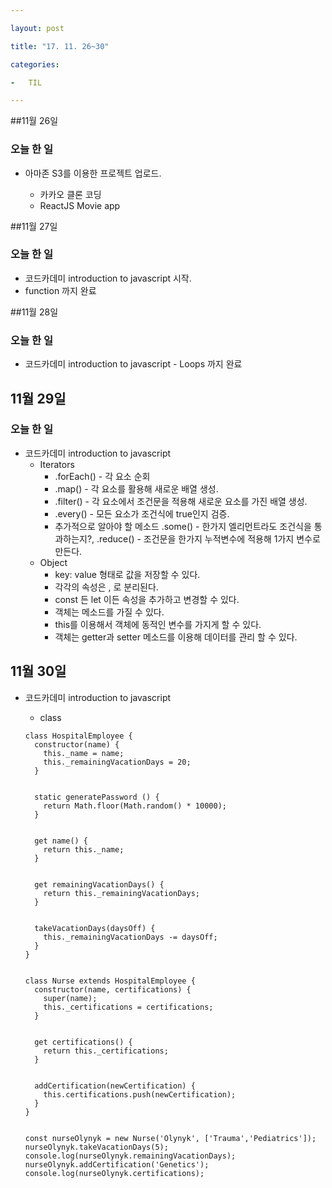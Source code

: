 ```yaml
---

layout: post

title: "17. 11. 26~30"

categories:

-	TIL

---
```


##11월 26일

### 오늘 한 일

-	아마존 S3를 이용한 프로젝트 업로드.

	-	카카오 클론 코딩
	-	ReactJS Movie app

##11월 27일

### 오늘 한 일

-	코드카데미 introduction to javascript 시작.
-	function 까지 완료

##11월 28일

### 오늘 한 일

-	코드카데미 introduction to javascript - Loops 까지 완료

11월 29일
---------

### 오늘 한 일

-	코드카데미 introduction to javascript
	-	Iterators
		-	.forEach() - 각 요소 순회
		-	.map() - 각 요소를 활용해 새로운 배열 생성.
		-	.filter() - 각 요소에서 조건문을 적용해 새로운 요소를 가진 배열 생성.
		-	.every() - 모든 요소가 조건식에 true인지 검증.
		-	추가적으로 알아야 할 메소드 .some() - 한가지 엘리먼트라도 조건식을 통과하는지?, .reduce() - 조건문을 한가지 누적변수에 적용해 1가지 변수로 만든다.
	-	Object
		-	key: value 형태로 값을 저장할 수 있다.
		-	각각의 속성은 , 로 분리된다.
		-	const 든 let 이든 속성을 추가하고 변경할 수 있다.
		-	객체는 메소드를 가질 수 있다.
		-	this를 이용해서 객체에 동적인 변수를 가지게 할 수 있다.
		-	객체는 getter과 setter 메소드를 이용해 데이터를 관리 할 수 있다.

11월 30일
---------

-	코드카데미 introduction to javascript

	-	class

	```
	class HospitalEmployee {
	  constructor(name) {
	    this._name = name;
	    this._remainingVacationDays = 20;
	  }


	  static generatePassword () {
	    return Math.floor(Math.random() * 10000);
	  }


	  get name() {
	    return this._name;
	  }


	  get remainingVacationDays() {
	    return this._remainingVacationDays;
	  }


	  takeVacationDays(daysOff) {
	    this._remainingVacationDays -= daysOff;
	  }
	}


	class Nurse extends HospitalEmployee {
	  constructor(name, certifications) {
	    super(name);
	    this._certifications = certifications;
	  }


	  get certifications() {
	    return this._certifications;
	  }


	  addCertification(newCertification) {
	    this.certifications.push(newCertification);
	  }
	}


	const nurseOlynyk = new Nurse('Olynyk', ['Trauma','Pediatrics']);
	nurseOlynyk.takeVacationDays(5);
	console.log(nurseOlynyk.remainingVacationDays);
	nurseOlynyk.addCertification('Genetics');
	console.log(nurseOlynyk.certifications);
	```

